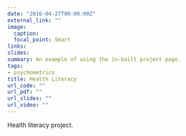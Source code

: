 ```yaml
---
date: "2016-04-27T00:00:00Z"
external_link: ""
image:
  caption:
  focal_point: Smart
links:
slides:
summary: An example of using the in-built project page.
tags:
- psychometrics
title: Health Literacy
url_code: ""
url_pdf: ""
url_slides: ""
url_video: ""
---
```


Health literacy project.